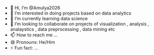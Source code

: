 - 👋 Hi, I’m @Amulya2026
- 👀 I’m interested in doing projects based on data analytics
- 🌱 I’m currently learning data science
- 💞️ I’m looking to collaborate on projects of visualization , analysis , analaystics , data preprocessing , data mining etc
- 📫 How to reach me ...
- 😄 Pronouns: He/Him
- ⚡ Fun fact: ...

<!---
Amulya2026/Amulya2026 is a ✨ special ✨ repository because its `README.md` (this file) appears on your GitHub profile.
You can click the Preview link to take a look at your changes.
--->
